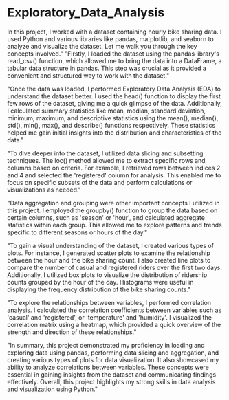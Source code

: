 # Exploratory_Data_Analysis

In this project, I worked with a dataset containing hourly bike sharing data. I used Python and various libraries like pandas, matplotlib, and seaborn to analyze and visualize the dataset. Let me walk you through the key concepts involved."
"Firstly, I loaded the dataset using the pandas library's read_csv() function, which allowed me to bring the data into a DataFrame, a tabular data structure in pandas. This step was crucial as it provided a convenient and structured way to work with the dataset."

"Once the data was loaded, I performed Exploratory Data Analysis (EDA) to understand the dataset better. I used the head() function to display the first few rows of the dataset, giving me a quick glimpse of the data. Additionally, I calculated summary statistics like mean, median, standard deviation, minimum, maximum, and descriptive statistics using the mean(), median(), std(), min(), max(), and describe() functions respectively. These statistics helped me gain initial insights into the distribution and characteristics of the data."

"To dive deeper into the dataset, I utilized data slicing and subsetting techniques. The loc() method allowed me to extract specific rows and columns based on criteria. For example, I retrieved rows between indices 2 and 4 and selected the 'registered' column for analysis. This enabled me to focus on specific subsets of the data and perform calculations or visualizations as needed."

"Data aggregation and grouping were other important concepts I utilized in this project. I employed the groupby() function to group the data based on certain columns, such as 'season' or 'hour', and calculated aggregate statistics within each group. This allowed me to explore patterns and trends specific to different seasons or hours of the day."

"To gain a visual understanding of the dataset, I created various types of plots. For instance, I generated scatter plots to examine the relationship between the hour and the bike sharing count. I also created line plots to compare the number of casual and registered riders over the first two days. Additionally, I utilized box plots to visualize the distribution of ridership counts grouped by the hour of the day. Histograms were useful in displaying the frequency distribution of the bike sharing counts."

"To explore the relationships between variables, I performed correlation analysis. I calculated the correlation coefficients between variables such as 'casual' and 'registered', or 'temperature' and 'humidity'. I visualized the correlation matrix using a heatmap, which provided a quick overview of the strength and direction of these relationships."

"In summary, this project demonstrated my proficiency in loading and exploring data using pandas, performing data slicing and aggregation, and creating various types of plots for data visualization. It also showcased my ability to analyze correlations between variables. These concepts were essential in gaining insights from the dataset and communicating findings effectively. Overall, this project highlights my strong skills in data analysis and visualization using Python."
